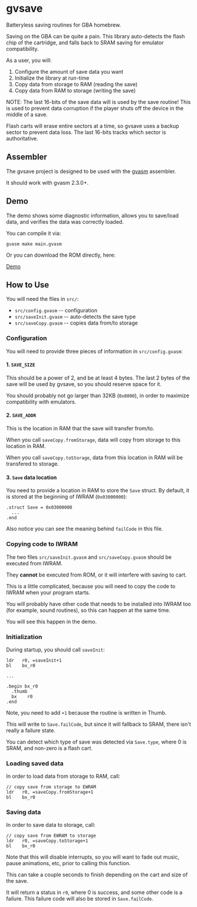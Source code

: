gvsave
======

Batteryless saving routines for GBA homebrew.

Saving on the GBA can be quite a pain.  This library auto-detects the flash chip of the cartridge,
and falls back to SRAM saving for emulator compatibility.

As a user, you will:

1. Configure the amount of save data you want
2. Initialize the library at run-time
3. Copy data from storage to RAM (reading the save)
4. Copy data from RAM to storage (writing the save)

NOTE: The last 16-bits of the save data will is used by the save routine! This is used to prevent
data corruption if the player shuts off the device in the middle of a save.

Flash carts will erase entire sectors at a time, so gvsave uses a backup sector to prevent data
loss. The last 16-bits tracks which sector is authoritative.

Assembler
---------

The gvsave project is designed to be used with the [gvasm](https://github.com/velipso/gvasm)
assembler.

It should work with gvasm 2.3.0+.

Demo
----

The demo shows some diagnostic information, allows you to save/load data, and verifies the data was
correctly loaded.

You can compile it via:

```
gvasm make main.gvasm
```

Or you can download the ROM directly, here:

[Demo](./main.gba)

How to Use
----------

You will need the files in `src/`:

* `src/config.gvasm` -- configuration
* `src/saveInit.gvasm` -- auto-detects the save type
* `src/saveCopy.gvasm` -- copies data from/to storage

### Configuration

You will need to provide three pieces of information in `src/config.gvasm`:

#### 1. `SAVE_SIZE`

This should be a power of 2, and be at least 4 bytes.  The last 2 bytes of the save will be used by
gvsave, so you should reserve space for it.

You should probably not go larger than 32KB (`0x8000`), in order to maximize compatibility with
emulators.

#### 2. `SAVE_ADDR`

This is the location in RAM that the save will transfer from/to.

When you call `saveCopy.fromStorage`, data will copy from storage to this location in RAM.

When you call `saveCopy.toStorage`, data from this location in RAM will be transfered to storage.

#### 3. `Save` data location

You need to provide a location in RAM to store the `Save` struct. By default, it is stored at the
beginning of IWRAM (`0x03000000`):

```
.struct Save = 0x03000000
  ...
.end
```

Also notice you can see the meaning behind `failCode` in this file.

### Copying code to IWRAM

The two files `src/saveInit.gvasm` and `src/saveCopy.gvasm` should be executed from IWRAM.

They **cannot** be executed from ROM, or it will interfere with saving to cart.

This is a little complicated, because you will need to copy the code to IWRAM when your program
starts.

You will probably have other code that needs to be installed into IWRAM too (for example, sound
routines), so this can happen at the same time.

You will see this happen in the demo.

### Initialization

During startup, you should call `saveInit`:

```
ldr   r0, =saveInit+1
bl    bx_r0

...

.begin bx_r0
  .thumb
  bx    r0
.end
```

Note, you need to add `+1` because the routine is written in Thumb.

This will write to `Save.failCode`, but since it will fallback to SRAM, there isn't really a
failure state.

You can detect which type of save was detected via `Save.type`, where 0 is SRAM, and non-zero is
a flash cart.

### Loading saved data

In order to load data from storage to RAM, call:

```
// copy save from storage to EWRAM
ldr   r0, =saveCopy.fromStorage+1
bl    bx_r0
```

### Saving data

In order to save data to storage, call:

```
// copy save from EWRAM to storage
ldr   r0, =saveCopy.toStorage+1
bl    bx_r0
```

Note that this will disable interrupts, so you will want to fade out music, pause animations, etc,
prior to calling this function.

This can take a couple seconds to finish depending on the cart and size of the save.

It will return a status in `r0`, where 0 is success, and some other code is a failure. This
failure code will also be stored in `Save.failCode`.
